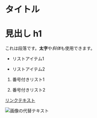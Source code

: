 # タイトル

# 見出し h1
これは段落です。**太字**や*斜体*も使用できます。


- リストアイテム1

- リストアイテム2


1. 番号付きリスト1

2. 番号付きリスト2


[リンクテキスト](http://example.com)


![画像の代替テキスト](image.jpg)

